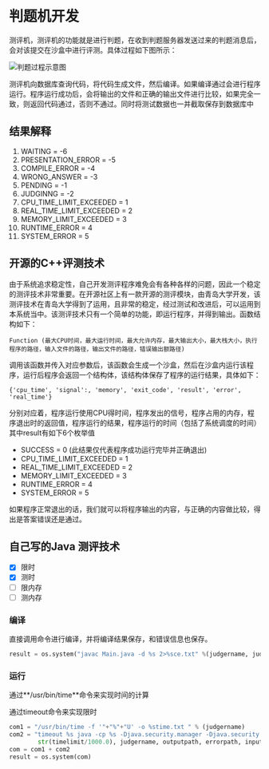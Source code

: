 # 判题机开发

测评机，测评机的功能就是进行判题，在收到判题服务器发送过来的判题消息后，会对该提交在沙盒中进行评测。具体过程如下图所示：

![判题过程示意图](/img/faq/db4.png)

测评机向数据库查询代码，将代码生成文件，然后编译。如果编译通过会进行程序运行。程序运行成功后，会将输出的文件和正确的输出文件进行比较，如果完全一致，则返回代码通过，否则不通过。同时将测试数据也一并截取保存到数据库中

## 结果解释 
1. WAITING = -6
1. PRESENTATION_ERROR = -5
1. COMPILE_ERROR = -4
1. WRONG_ANSWER = -3
1. PENDING = -1
1. JUDGINNG = -2
1. CPU_TIME_LIMIT_EXCEEDED = 1
1. REAL_TIME_LIMIT_EXCEEDED = 2
1. MEMORY_LIMIT_EXCEEDED = 3
1. RUNTIME_ERROR = 4
1. SYSTEM_ERROR = 5

## 开源的C++评测技术
由于系统追求稳定性，自己开发测评程序难免会有各种各样的问题，因此一个稳定的测评技术非常重要。在开源社区上有一款开源的测评模块，由青岛大学开发，该测评技术在青岛大学得到了运用，且非常的稳定，经过测试和改进后，可以运用到本系统当中。该测评技术只有一个简单的功能，即运行程序，并得到输出。函数结构如下：
```
Function (最大CPU时间，最大运行时间，最大允许内存，最大输出大小，最大栈大小，执行程序的路径，输入文件的路径，输出文件的路径，错误输出额路径)
```
调用该函数并传入对应参数后，该函数会生成一个沙盒，然后在沙盒内运行该程序，运行后程序会返回一个结构体，该结构体保存了程序的运行结果，具体如下：
```
{'cpu_time', 'signal':, 'memory', 'exit_code', 'result', 'error', 'real_time'}
```
分别对应着，程序运行使用CPU得时间，程序发出的信号，程序占用的内存，程序退出时的返回值，程序运行的结果，程序运行的时间（包括了系统调度的时间）其中result有如下6个枚举值

+ SUCCESS = 0 (此结果仅代表程序成功运行完毕并正确退出)
+ CPU_TIME_LIMIT_EXCEEDED = 1
+ REAL_TIME_LIMIT_EXCEEDED = 2
+ MEMORY_LIMIT_EXCEEDED = 3
+ RUNTIME_ERROR = 4
+ SYSTEM_ERROR = 5

如果程序正常退出的话，我们就可以将程序输出的内容，与正确的内容做比较，得出是答案错误还是通过。

## 自己写的Java 测评技术

- [x] 限时
- [x] 测时
- [ ] 限内存
- [ ] 测内存

### 编译

直接调用命令进行编译，并将编译结果保存，和错误信息也保存。

```py
result = os.system("javac Main.java -d %s 2>%sce.txt" %(judgername, judgername))
```

### 运行

通过**/usr/bin/time**命令来实现时间的计算

通过timeout命令来实现限时

```py
com1 = "/usr/bin/time -f '"+"%"+"U' -o %stime.txt " % (judgername)
com2 = "timeout %s java -cp %s -Djava.security.manager -Djava.security.policy==policy -Djava.awt.headless=true Main 1>%s 2>%s<%s" % (
        str(timelimit/1000.0), judgername, outputpath, errorpath, inputpath)
com = com1 + com2
result = os.system(com)
```
